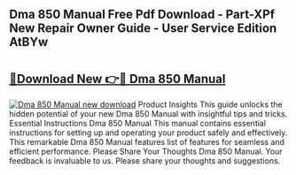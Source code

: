 ## Dma 850 Manual Free Pdf Download - Part-XPf New Repair Owner Guide - User Service Edition AtBYw

# <h2><a href="http://cf19366.oget.top/?id=Dma+850+Manual">🔗Download New 👉🔴 Dma 850 Manual</a></h2>

[![Dma 850 Manual new download](https://i.imgur.com/5g1atiW.png)](http://cf19366.oget.top/?id=Dma+850+Manual)
Product Insights This guide unlocks the hidden potential of your new Dma 850 Manual with insightful tips and tricks. Essential Instructions Dma 850 Manual This manual contains essential instructions for setting up and operating your product safely and effectively. This remarkable Dma 850 Manual features list of features for seamless and efficient performance. Please Share Your Thoughts Dma 850 Manual. Your feedback is invaluable to us. Please share your thoughts and suggestions.
